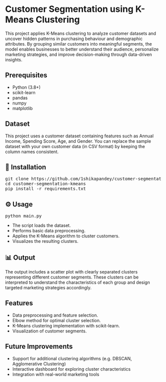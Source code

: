 <!DOCTYPE html>
<html lang="en">
<body>

<h1>Customer Segmentation using K-Means Clustering</h1>

<p>
This project applies K-Means clustering to analyze customer datasets and uncover hidden patterns in purchasing behaviour and demographic attributes. By grouping similar customers into meaningful segments, the model enables businesses to better understand their audience, personalize marketing strategies, and improve decision-making through data-driven insights.
</p>

<h2>Prerequisites</h2>
<ul>
  <li>Python (3.8+)</li>
  <li>scikit-learn</li>
  <li>pandas</li>
  <li>numpy</li>
  <li>matplotlib</li>
</ul>

<h2>Dataset</h2>
<p>
This project uses a customer dataset containing features such as Annual Income, Spending Score, Age, and Gender.
You can replace the sample dataset with your own customer data (in CSV format) by keeping the column names consistent.
</p>

<h2>🚀 Installation</h2>
<pre>
git clone https://github.com/1shikapandey/customer-segmentation-kmeans.git
cd customer-segmentation-kmeans
pip install -r requirements.txt
</pre>

<h2>⚙️ Usage</h2>
<pre>
python main.py
</pre>
<ul>
  <li>The script loads the dataset.</li>
  <li>Performs basic data preprocessing.</li>
  <li>Applies the K-Means algorithm to cluster customers.</li>
  <li>Visualizes the resulting clusters.</li>
</ul>

<h2>📊 Output</h2>
<p>
The output includes a scatter plot with clearly separated clusters representing different customer segments. These clusters can be interpreted to understand the characteristics of each group and design targeted marketing strategies accordingly.
</p>

<h2>Features</h2>
<ul>
  <li>Data preprocessing and feature selection.</li>
  <li>Elbow method for optimal cluster selection.</li>
  <li>K-Means clustering implementation with scikit-learn.</li>
  <li>Visualization of customer segments.</li>
</ul>

<h2>Future Improvements</h2>
<ul>
  <li>Support for additional clustering algorithms (e.g. DBSCAN, Agglomerative Clustering)</li>
  <li>Interactive dashboard for exploring cluster characteristics</li>
  <li>Integration with real-world marketing tools</li>
</ul>

</body>
</html>
